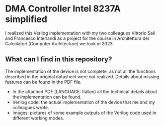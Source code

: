 <h1>DMA Controller Intel 8237A simplified</h1>
I realized this Verilog implementation with my two colleagues Vittorio Sali and Francesco Interlandi as a project for the course in Architettura dei Calcolatori (Computer Architecture) we took in 2023.

<h2>What can I find in this repository?</h2>
The implementation of the device is not complete, as not all the functions described in the original datasheet were not realized. Details about missing features can be found in the PDF file.
<ul>
  <li>In the attached PDF (LANGUAGE: Italian) all the technical details about the implementation can be found.</li>
  <li>Verilog code: the actual implementation of the device that me and my colleagues wrote.</li>
  <li>Images: pictures of some example outputs of the Verilog code used in different working modes.</li>
</ul>
